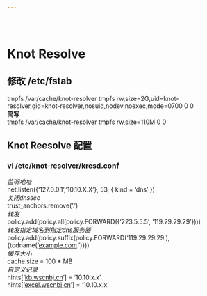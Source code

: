 ```yaml
---


---
```


<h1 id="knot-resolve">Knot Resolve</h1>
<h2 id="修改-etcfstab">修改 /etc/fstab</h2>
<p>tmpfs  /var/cache/knot-resolver  tmpfs  rw,size=2G,uid=knot-resolver,gid=knot-resolver,nosuid,nodev,noexec,mode=0700 0 0<br>
<strong>简写</strong><br>
tmpfs  /var/cache/knot-resolver  tmpfs  rw,size=110M 0 0</p>
<h2 id="knot-reesolve-配置">Knot Reesolve 配置</h2>
<h3 id="vi-etcknot-resolverkresd.conf">vi /etc/knot-resolver/kresd.conf</h3>
<p><em>监听地址</em><br>
net.listen({‘127.0.0.1’,‘10.10.X.X’}, 53, { kind = ‘dns’ })<br>
<em>关闭dnssec</em><br>
trust_anchors.remove(’.’)<br>
<em>转发</em><br>
policy.add(policy.all(policy.FORWARD({‘223.5.5.5’, ‘119.29.29.29’})))<br>
<em>转发指定域名到指定dns服务器</em><br>
policy.add(policy.suffix(policy.FORWARD(‘119.29.29.29’),{todname(‘<a href="http://example.com">example.com</a>.’)}))<br>
<em>缓存大小</em><br>
cache.size = 100 * MB<br>
<em>自定义记录</em><br>
hints[‘<a href="http://kb.wscnbj.cn">kb.wscnbj.cn</a>’] = ‘10.10.x.x’<br>
hints[‘<a href="http://excel.wscnbj.cn">excel.wscnbj.cn</a>’] = ‘10.10.x.x’</p>

